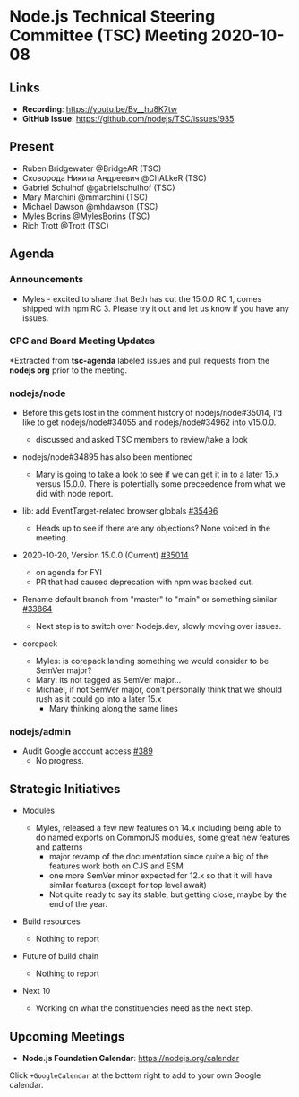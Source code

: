 # Node.js Technical Steering Committee (TSC) Meeting 2020-10-08

## Links

* **Recording**:  https://youtu.be/Bv__hu8K7tw
* **GitHub Issue**: https://github.com/nodejs/TSC/issues/935

## Present

* Ruben Bridgewater @BridgeAR (TSC)
* Сковорода Никита Андреевич @ChALkeR (TSC)
* Gabriel Schulhof @gabrielschulhof (TSC)
* Mary Marchini @mmarchini (TSC)
* Michael Dawson @mhdawson (TSC)
* Myles Borins @MylesBorins (TSC)
* Rich Trott @Trott (TSC)

## Agenda

### Announcements

* Myles - excited to share that Beth has cut the 15.0.0 RC 1, comes shipped with npm RC 3.
  Please try it out and let us know if you have any issues.

### CPC and Board Meeting Updates

*Extracted from **tsc-agenda** labeled issues and pull requests from the **nodejs org** prior to the meeting.

### nodejs/node

* Before this gets lost in the comment history of nodejs/node#35014, I’d like to get
  nodejs/node#34055 and nodejs/node#34962 into v15.0.0.
  * discussed and asked TSC members to review/take a look

* nodejs/node#34895 has also been mentioned
  * Mary is going to take a look to see if we can get it in to a later 15.x versus 15.0.0.
    There is potentially some preceedence from what we did with node report.

* lib: add EventTarget-related browser globals [#35496](https://github.com/nodejs/node/pull/35496)
  * Heads up to see if there are any objections? None voiced in the meeting.

* 2020-10-20, Version 15.0.0 (Current) [#35014](https://github.com/nodejs/node/pull/35014)
  * on agenda for FYI
  * PR that had caused deprecation with npm was backed out.

* Rename default branch from "master" to "main" or something similar [#33864](https://github.com/nodejs/node/issues/33864)
  * Next step is to switch over Nodejs.dev, slowly moving over issues.

* corepack
  * Myles: is corepack landing something we would consider to be SemVer major?
  * Mary: its not tagged as SemVer major...
  * Michael, if not SemVer major, don’t personally think that we should rush as it
    could go into a later 15.x
    * Mary thinking along the same lines

### nodejs/admin

* Audit Google account access [#389](https://github.com/nodejs/admin/issues/389)
  * No progress.

## Strategic Initiatives

* Modules
  * Myles, released a few new features on 14.x including being able to do named exports on
    CommonJS modules, some great new features and patterns
    * major revamp of the documentation since quite a big of the features work both on CJS and
      ESM
    * one more SemVer minor expected for 12.x so that it will have similar features (except for top
      level await)
    * Not quite ready to say its stable, but getting close, maybe by the end of the year.

* Build resources
  * Nothing to report

* Future of build chain
  * Nothing to report

* Next 10
  * Working on what the constituencies need as the next step.

## Upcoming Meetings

* **Node.js Foundation Calendar**: https://nodejs.org/calendar

Click `+GoogleCalendar` at the bottom right to add to your own Google calendar.
